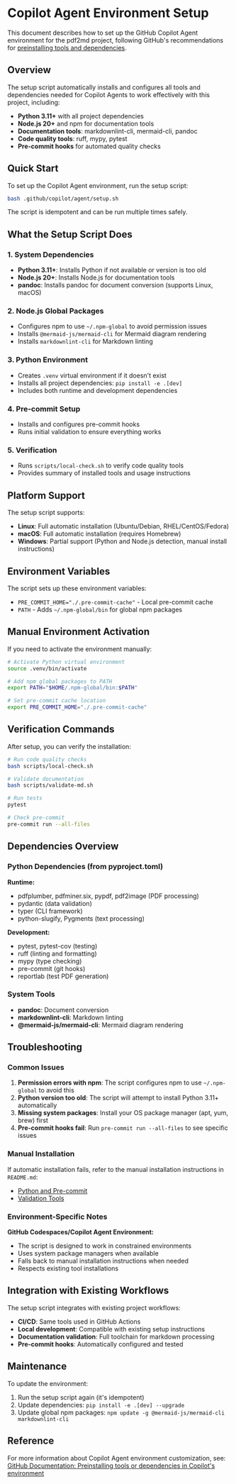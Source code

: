 # Copilot Agent Environment Setup

This document describes how to set up the GitHub Copilot Agent environment for the
pdf2md project, following GitHub's recommendations for [preinstalling tools and
dependencies](https://docs.github.com/en/copilot/how-tos/use-copilot-agents/coding-agent/customize-the-agent-environment#preinstalling-tools-or-dependencies-in-copilots-environment).

## Overview

The setup script automatically installs and configures all tools and dependencies
needed for Copilot Agents to work effectively with this project, including:

- **Python 3.11+** with all project dependencies
- **Node.js 20+** and npm for documentation tools
- **Documentation tools**: markdownlint-cli, mermaid-cli, pandoc
- **Code quality tools**: ruff, mypy, pytest
- **Pre-commit hooks** for automated quality checks

## Quick Start

To set up the Copilot Agent environment, run the setup script:

```bash
bash .github/copilot/agent/setup.sh
```

The script is idempotent and can be run multiple times safely.

## What the Setup Script Does

### 1. System Dependencies

- **Python 3.11+**: Installs Python if not available or version is too old
- **Node.js 20+**: Installs Node.js for documentation tools
- **pandoc**: Installs pandoc for document conversion (supports Linux, macOS)

### 2. Node.js Global Packages

- Configures npm to use `~/.npm-global` to avoid permission issues
- Installs `@mermaid-js/mermaid-cli` for Mermaid diagram rendering
- Installs `markdownlint-cli` for Markdown linting

### 3. Python Environment

- Creates `.venv` virtual environment if it doesn't exist
- Installs all project dependencies: `pip install -e .[dev]`
- Includes both runtime and development dependencies

### 4. Pre-commit Setup

- Installs and configures pre-commit hooks
- Runs initial validation to ensure everything works

### 5. Verification

- Runs `scripts/local-check.sh` to verify code quality tools
- Provides summary of installed tools and usage instructions

## Platform Support

The setup script supports:

- **Linux**: Full automatic installation (Ubuntu/Debian, RHEL/CentOS/Fedora)
- **macOS**: Full automatic installation (requires Homebrew)
- **Windows**: Partial support (Python and Node.js detection, manual install instructions)

## Environment Variables

The script sets up these environment variables:

- `PRE_COMMIT_HOME="./.pre-commit-cache"` - Local pre-commit cache
- `PATH` - Adds `~/.npm-global/bin` for global npm packages

## Manual Environment Activation

If you need to activate the environment manually:

```bash
# Activate Python virtual environment
source .venv/bin/activate

# Add npm global packages to PATH
export PATH="$HOME/.npm-global/bin:$PATH"

# Set pre-commit cache location
export PRE_COMMIT_HOME="./.pre-commit-cache"
```

## Verification Commands

After setup, you can verify the installation:

```bash
# Run code quality checks
bash scripts/local-check.sh

# Validate documentation
bash scripts/validate-md.sh

# Run tests
pytest

# Check pre-commit
pre-commit run --all-files
```

## Dependencies Overview

### Python Dependencies (from pyproject.toml)

**Runtime:**

- pdfplumber, pdfminer.six, pypdf, pdf2image (PDF processing)
- pydantic (data validation)
- typer (CLI framework)
- python-slugify, Pygments (text processing)

**Development:**

- pytest, pytest-cov (testing)
- ruff (linting and formatting)
- mypy (type checking)
- pre-commit (git hooks)
- reportlab (test PDF generation)

### System Tools

- **pandoc**: Document conversion
- **markdownlint-cli**: Markdown linting
- **@mermaid-js/mermaid-cli**: Mermaid diagram rendering

## Troubleshooting

### Common Issues

1. **Permission errors with npm**: The script configures npm to use
   `~/.npm-global` to avoid this
2. **Python version too old**: The script will attempt to install Python 3.11+
   automatically
3. **Missing system packages**: Install your OS package manager (apt, yum, brew)
   first
4. **Pre-commit hooks fail**: Run `pre-commit run --all-files` to see specific
   issues

### Manual Installation

If automatic installation fails, refer to the manual installation instructions
in `README.md`:

- [Python and Pre-commit](../README.md#install-python-and-pre-commit)
- [Validation Tools](../README.md#install-validation-tools)

### Environment-Specific Notes

**GitHub Codespaces/Copilot Agent Environment:**

- The script is designed to work in constrained environments
- Uses system package managers when available
- Falls back to manual installation instructions when needed
- Respects existing tool installations

## Integration with Existing Workflows

The setup script integrates with existing project workflows:

- **CI/CD**: Same tools used in GitHub Actions
- **Local development**: Compatible with existing setup instructions
- **Documentation validation**: Full toolchain for markdown processing
- **Pre-commit hooks**: Automatically configured and tested

## Maintenance

To update the environment:

1. Run the setup script again (it's idempotent)
2. Update dependencies: `pip install -e .[dev] --upgrade`
3. Update global npm packages: `npm update -g @mermaid-js/mermaid-cli markdownlint-cli`

## Reference

For more information about Copilot Agent environment customization, see:
[GitHub Documentation: Preinstalling tools or dependencies in Copilot's environment](https://docs.github.com/en/copilot/how-tos/use-copilot-agents/coding-agent/customize-the-agent-environment#preinstalling-tools-or-dependencies-in-copilots-environment)
